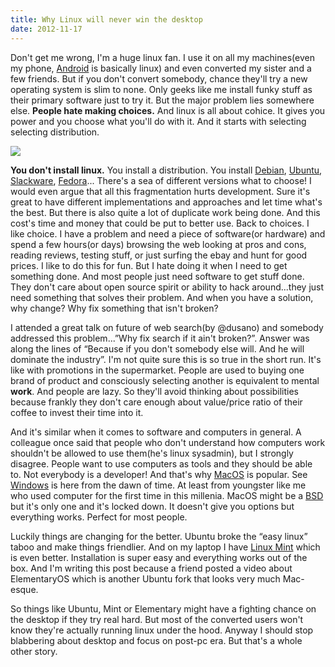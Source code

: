 ```yaml
---
title: Why Linux will never win the desktop
date: 2012-11-17
---
```


Don't get me wrong, I'm a huge linux fan. I use it on all my
machines(even my phone,
[Android](http://www.t-mobile.com/shop/phones/?capcode=AGE "Android phones")
is basically linux) and even converted my sister and a few friends. But
if you don't convert somebody, chance they'll try a new operating system
is slim to none. Only geeks like me install funky stuff as their primary
software just to try it.
But the major problem lies somewhere else. **People hate making
choices.** And linux is all about cohice. It gives you power and you
choose what you'll do with it. And it starts with selecting selecting
distribution.

[![](http://cdn.memegenerator.net/instances/400x/30362832.jpg)](http://cdn.memegenerator.net/instances/400x/30362832.jpg)

**You don't install linux.** You install a distribution. You install
[Debian](http://www.debian.org/ "Debian"),
[Ubuntu](http://www.ubuntu.com/ "Ubuntu (operating system)"),
[Slackware](http://www.slackware.com/ "Slackware"),
[Fedora](http://www.fedoraproject.org/ "Fedora (operating system)")...
There's a sea of different versions what to choose! I would even argue
that all this fragmentation hurts development. Sure it's great to have
different implementations and approaches and let time what's the best.
But there is also quite a lot of duplicate work being done. And this
cost's time and money that could be put to better use.
Back to choices. I like choice. I have a problem and need a piece of
software(or hardware) and spend a few hours(or days) browsing the web
looking at pros and cons, reading reviews, testing stuff, or just
surfing the ebay and hunt for good prices. I like to do this for fun.
But I hate doing it when I need to get something done. And most people
just need software to get stuff done. They don't care about open source
spirit or ability to hack around...they just need something that solves
their problem. And when you have a solution, why change? Why fix
something that isn't broken?

I attended a great talk on future of web search(by @dusano) and somebody
addressed this problem...”Why fix search if it ain't broken?”. Answer
was along the lines of “Because if you don't somebody else will. And he
will dominate the industry”. I'm not quite sure this is so true in the
short run. It's like with promotions in the supermarket. People are used
to buying one brand of product and consciously selecting another is
equivalent to mental **work**. And people are lazy. So they'll avoid
thinking about possibilities because frankly they don't care enough
about value/price ratio of their coffee to invest their time into it.

And it's similar when it comes to software and computers in general. A
colleague once said that people who don't understand how computers work
shouldn't be allowed to use them(he's linux sysadmin), but I strongly
disagree. People want to use computers as tools and they should be able
to. Not everybody is a developer! And that's why
[MacOS](http://www.apple.com/macosx/ "Mac OS") is popular. See
[Windows](http://www.microsoft.com/WINDOWS "Windows") is here from the
dawn of time. At least from youngster like me who used computer for the
first time in this millenia.
MacOS might be a
[BSD](http://en.wikipedia.org/wiki/Berkeley_Software_Distribution "Berkeley Software Distribution")
but it's only one and it's locked down. It doesn't give you options but
everything works. Perfect for most people.

Luckily things are changing for the better. Ubuntu broke the “easy
linux” taboo and make things friendlier. And on my laptop I have [Linux
Mint](http://www.linuxmint.com/ "Linux Mint") which is even better.
Installation is super easy and everything works out of the box. And I'm
writing this post because a friend posted a video about ElementaryOS
which is another Ubuntu fork that looks very much Mac-esque.

So things like Ubuntu, Mint or Elementary might have a fighting chance
on the desktop if they try real hard. But most of the converted users
won't know they're actually running linux under the hood. Anyway I
should stop blabbering about desktop and focus on post-pc era. But
that's a whole other story.
